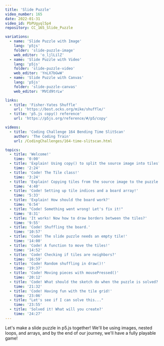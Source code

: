 ```yaml
---
title: 'Slide Puzzle'
video_number: 165
date: 2022-01-31
video_id: PbPUgyql5p4
repository: CC_165_Slide_Puzzle

variations:
  - name: 'Slide Puzzle with Image'
    lang: 'p5js'
    folder: 'slide-puzzle-image'
    web_editor: 'o_ljlLilZ'
  - name: 'Slide Puzzle with Video'
    lang: 'p5js'
    folder: 'slide-puzzle-video'
    web_editor: 'YnLX7bGwW'
  - name: 'Slide Puzzle with Canvas'
    lang: 'p5js'
    folder: 'slide-puzzle-canvas'
    web_editor: 'MVCd9trLw'

links:
  - title: 'Fisher-Yates Shuffle'
    url: 'https://bost.ocks.org/mike/shuffle/'
  - title: 'p5.js copy() reference'
    url: 'https://p5js.org/reference/#/p5/copy'

videos:
  - title: 'Coding Challenge 164 Bending Time SlitScan'
    author: 'The Coding Train'
    url: /CodingChallenges/164-time-slitscan.html

topics:
  - title: 'Welcome!'
    time: '0:00'
  - title: 'Explain! Using copy() to split the source image into tiles?'
    time: '2:24'
  - title: 'Code! The Tile class!'
    time: '3:24'
  - title: 'Explain! Copying tiles from the source image to the puzzle.'
    time: '4:40'
  - title: 'Code! Setting up tile indices and a board array!'
    time: '5:33'
  - title: 'Explain! How should the board work?'
    time: '6:54'
  - title: "Code! Something went wrong! Let's fix it!"
    time: '8:31'
  - title: 'It works! Now how to draw borders between the tiles?'
    time: '9:55'
  - title: 'Code! Shuffling the board.'
    time: '10:57'
  - title: 'Code! The slide puzzle needs an empty tile!'
    time: '14:00'
  - title: 'Code! A function to move the tiles!'
    time: '14:52'
  - title: 'Code! Checking if tiles are neighbors?'
    time: '16:59'
  - title: 'Code! Random shuffling in draw()!'
    time: '19:37'
  - title: 'Code! Moving pieces with mousePressed()'
    time: '20:12'
  - title: 'Code! What should the sketch do when the puzzle is solved?'
    time: '21:32'
  - title: 'Code! Having fun with the tile grid!'
    time: '23:06'
  - title: "Let's see if I can solve this..."
    time: '23:55'
  - title: 'Solved it! What will you create?'
    time: '24:27'
---
```


Let's make a slide puzzle in p5.js together! We'll be using images, nested loops, and arrays, and by the end of our journey, we'll have a fully playable game!

